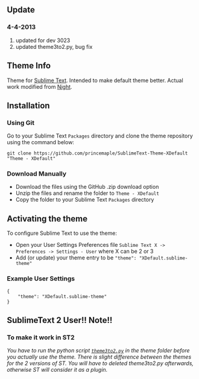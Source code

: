 ## Update
### 4-4-2013
1. updated for dev 3023  
2. updated theme3to2.py, bug fix

## Theme Info

Theme for [Sublime Text](http://www.sublimetext.com/). Intended to make default theme better. Actual work modified from [Night](https://github.com/mishu91/sublime-text-theme-Night).

## Installation

### Using Git

Go to your Sublime Text `Packages` directory and clone the theme repository using the command below:

    git clone https://github.com/princemaple/SublimeText-Theme-XDefault "Theme - XDefault"

### Download Manually

* Download the files using the GitHub .zip download option
* Unzip the files and rename the folder to `Theme - XDefault`
* Copy the folder to your Sublime Text `Packages` directory

## Activating the theme

To configure Sublime Text to use the theme:

* Open your User Settings Preferences file `Sublime Text X -> Preferences -> Settings - User` where X can be 2 or 3
* Add (or update) your theme entry to be `"theme": "XDefault.sublime-theme"`

### Example User Settings

    {
        "theme": "XDefault.sublime-theme"
    }

## SublimeText 2 User!! Note!!

### To make it work in ST2
*You have to run the python script [`theme3to2.py`](https://raw.github.com/princemaple/workspace/master/theme3to2.py) in the theme folder before you actually use the theme. There is slight difference between the themes for the 2 versions of ST. You will have to deleted theme3to2.py afterwards, otherwise ST will consider it as a plugin.*
